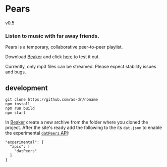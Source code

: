 # Pears
v0.5

### Listen to music with far away friends.

Pears is a temporary, collaborative peer-to-peer playlist.

Download [Beaker](https://beakerbrowser.com) and click [here](https://pears.seed.hex22.org) to test it out.

Currently, only mp3 files can be streamed. Please expect stability issues and bugs.


## development
```
git clone https://github.com/as-dr/noname
npm install
npm run build
npm start
```

In [Beaker](https://beakerbrowser.com) create a new archive from the folder where you cloned the project. After the site's ready add the following to the its `dat.json` to enable the experimental [`datPeers` API](https://beakerbrowser.com/docs/apis/experimental-datpeers):
```
"experimental": {
  "apis": [
	"datPeers"
  ]
}
```
